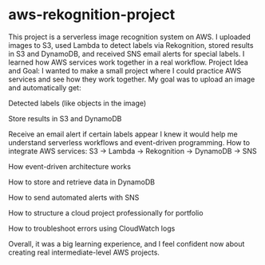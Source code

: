 # aws-rekognition-project
This project is a serverless image recognition system on AWS. I uploaded images to S3, used Lambda to detect labels via Rekognition, stored results in S3 and DynamoDB, and received SNS email alerts for special labels. I learned how AWS services work together in a real workflow.
Project Idea and Goal:
I wanted to make a small project where I could practice AWS services and see how they work together. My goal was to upload an image and automatically get:

Detected labels (like objects in the image)

Store results in S3 and DynamoDB

Receive an email alert if certain labels appear
I knew it would help me understand serverless workflows and event-driven programming.
How to integrate AWS services: S3 → Lambda → Rekognition → DynamoDB → SNS

How event-driven architecture works

How to store and retrieve data in DynamoDB

How to send automated alerts with SNS

How to structure a cloud project professionally for portfolio

How to troubleshoot errors using CloudWatch logs

Overall, it was a big learning experience, and I feel confident now about creating real intermediate-level AWS projects.

